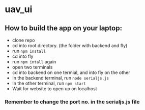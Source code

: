 # uav_ui

## How to build the app on your laptop:
- clone repo
- cd into root directory. (the folder with backend and fly)
- run ```npm install```
- cd into fly
- run ```npm intall``` again
- open two terminals
- cd into backend on one termial, and into fly on the other
- In the backend terminal, run ```node serialjs.js```
- In the other terminal, run ```npm start```
- Wait for website to open up on localhost

### Remember to change the port no. in the serialjs.js file 